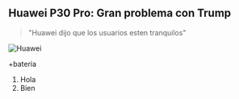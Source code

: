 ## Huawei P30 Pro: Gran problema con Trump
>"Huawei dijo que los usuarios esten tranquilos"

![Huawei](https://mondrian.mashable.com/uploads%252Fcard%252Fimage%252F964366%252Feb5a01b7-7735-4910-82b2-202bef82c02a.jpg%252F950x534__filters%253Aquality%252890%2529.jpg?signature=aargU32Rtii5ACShVKQcPdy7PQc=&source=https%3A%2F%2Fblueprint-api-production.s3.amazonaws.com)

+bateria

1. Hola
2. Bien
